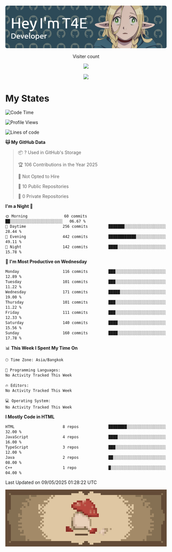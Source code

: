 
<p align="center">
  <img src="banner.png">
</p>

<p align="center">
  Visiter count
</p>
  
<p align="center">
  <img src="https://profile-counter.glitch.me/Danny2Forever/count.svg"/>
</p>

<p align="center">
  <a href="https://github.com/kittinan/spotify-github-profile">
    <img src="https://spotify-github-profile.kittinanx.com/api/view?uid=qgiw2ogctywitpjgfj8fu1nq5&cover_image=true&theme=novatorem&show_offline=false&background_color=121212&interchange=false&bar_color=53b14f&bar_color_cover=false" />
  </a>
</p>


# My States

<!--START_SECTION:waka-->
![Code Time](http://img.shields.io/badge/Code%20Time-81%20hrs%207%20mins-blue)

![Profile Views](http://img.shields.io/badge/Profile%20Views-0-blue)

![Lines of code](https://img.shields.io/badge/From%20Hello%20World%20I%27ve%20Written-398.9%20thousand%20lines%20of%20code-blue)

**🐱 My GitHub Data** 

> 📦 ? Used in GitHub's Storage 
 > 
> 🏆 106 Contributions in the Year 2025
 > 
> 🚫 Not Opted to Hire
 > 
> 📜 10 Public Repositories 
 > 
> 🔑 0 Private Repositories 
 > 
**I'm a Night 🦉** 

```text
🌞 Morning                60 commits          ██░░░░░░░░░░░░░░░░░░░░░░░   06.67 % 
🌆 Daytime                256 commits         ███████░░░░░░░░░░░░░░░░░░   28.44 % 
🌃 Evening                442 commits         ████████████░░░░░░░░░░░░░   49.11 % 
🌙 Night                  142 commits         ████░░░░░░░░░░░░░░░░░░░░░   15.78 % 
```
📅 **I'm Most Productive on Wednesday** 

```text
Monday                   116 commits         ███░░░░░░░░░░░░░░░░░░░░░░   12.89 % 
Tuesday                  101 commits         ███░░░░░░░░░░░░░░░░░░░░░░   11.22 % 
Wednesday                171 commits         █████░░░░░░░░░░░░░░░░░░░░   19.00 % 
Thursday                 101 commits         ███░░░░░░░░░░░░░░░░░░░░░░   11.22 % 
Friday                   111 commits         ███░░░░░░░░░░░░░░░░░░░░░░   12.33 % 
Saturday                 140 commits         ████░░░░░░░░░░░░░░░░░░░░░   15.56 % 
Sunday                   160 commits         ████░░░░░░░░░░░░░░░░░░░░░   17.78 % 
```


📊 **This Week I Spent My Time On** 

```text
🕑︎ Time Zone: Asia/Bangkok

💬 Programming Languages: 
No Activity Tracked This Week

🔥 Editors: 
No Activity Tracked This Week

💻 Operating System: 
No Activity Tracked This Week
```

**I Mostly Code in HTML** 

```text
HTML                     8 repos             ████████░░░░░░░░░░░░░░░░░   32.00 % 
JavaScript               4 repos             ████░░░░░░░░░░░░░░░░░░░░░   16.00 % 
TypeScript               3 repos             ███░░░░░░░░░░░░░░░░░░░░░░   12.00 % 
Java                     2 repos             ██░░░░░░░░░░░░░░░░░░░░░░░   08.00 % 
C++                      1 repo              █░░░░░░░░░░░░░░░░░░░░░░░░   04.00 % 
```




 Last Updated on 09/05/2025 01:28:22 UTC
<!--END_SECTION:waka-->

<p align="center"> 
  <img src="walking-mushroom.webp" width="945">
</p>

